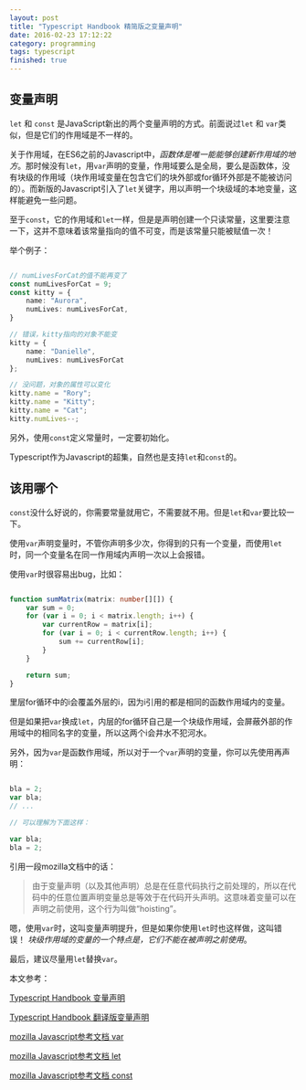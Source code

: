 ```yaml
---
layout: post
title: "Typescript Handbook 精简版之变量声明"
date: 2016-02-23 17:12:22
category: programming
tags: typescript
finished: true
---
```


## 变量声明

 `let` 和 `const` 是JavaScript新出的两个变量声明的方式。前面说过`let` 和 `var`类似，但是它们的作用域是不一样的。
 
关于作用域，在ES6之前的Javascript中，*函数体是唯一能能够创建新作用域的地方*。那时候没有`let`，用`var`声明的变量，作用域要么是全局，要么是函数体，没有块级的作用域（块作用域变量在包含它们的块外部或for循环外部是不能被访问的）。而新版的Javascript引入了`let`关键字，用以声明一个块级域的本地变量，这样能避免一些问题。

至于`const`，它的作用域和`let`一样，但是是声明创建一个只读常量，这里要注意一下，这并不意味着该常量指向的值不可变，而是该常量只能被赋值一次！

举个例子：

```typescript

// numLivesForCat的值不能再变了
const numLivesForCat = 9;
const kitty = {
    name: "Aurora",
    numLives: numLivesForCat,
}

// 错误，kitty指向的对象不能变
kitty = {
    name: "Danielle",
    numLives: numLivesForCat
};

// 没问题，对象的属性可以变化
kitty.name = "Rory";
kitty.name = "Kitty";
kitty.name = "Cat";
kitty.numLives--;

```

另外，使用`const`定义常量时，一定要初始化。

Typescript作为Javascript的超集，自然也是支持`let`和`const`的。


## 该用哪个

`const`没什么好说的，你需要常量就用它，不需要就不用。但是`let`和`var`要比较一下。

使用`var`声明变量时，不管你声明多少次，你得到的只有一个变量，而使用`let`时，同一个变量名在同一作用域内声明一次以上会报错。

使用`var`时很容易出bug，比如：

```typescript

function sumMatrix(matrix: number[][]) {
    var sum = 0;
    for (var i = 0; i < matrix.length; i++) {
        var currentRow = matrix[i];
        for (var i = 0; i < currentRow.length; i++) {
            sum += currentRow[i];
        }
    }

    return sum;
}

```

里层for循环中的i会覆盖外层的i，因为i引用的都是相同的函数作用域内的变量。

但是如果把`var`换成`let`，内层的for循环自己是一个块级作用域，会屏蔽外部的作用域中的相同名字的变量，所以这两个i会井水不犯河水。

另外，因为`var`是函数作用域，所以对于一个`var`声明的变量，你可以先使用再声明：

```typescript

bla = 2;
var bla;
// ...

// 可以理解为下面这样：

var bla;
bla = 2;

```

引用一段mozilla文档中的话：

>由于变量声明（以及其他声明）总是在任意代码执行之前处理的，所以在代码中的任意位置声明变量总是等效于在代码开头声明。这意味着变量可以在声明之前使用，这个行为叫做“hoisting”。

嗯，使用`var`时，这叫变量声明提升，但是如果你使用`let`时也这样做，这叫错误！ *块级作用域的变量的一个特点是，它们不能在被声明之前使用*。

最后，建议尽量用`let`替换`var`。

本文参考：

[Typescript Handbook 变量声明](https://github.com/Microsoft/TypeScript-Handbook/blob/master/pages/Variable%20Declarations.md)

[Typescript Handbook 翻译版变量声明](https://zhongsp.gitbooks.io/typescript-handbook/content/doc/handbook/Variable%20Declarations.html)

[mozilla Javascript参考文档 var](https://developer.mozilla.org/zh-CN/docs/Web/JavaScript/Reference/Statements/var)

[mozilla Javascript参考文档 let](https://developer.mozilla.org/zh-CN/docs/Web/JavaScript/Reference/Statements/let)

[mozilla Javascript参考文档 const](https://developer.mozilla.org/zh-CN/docs/Web/JavaScript/Reference/Statements/const)